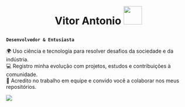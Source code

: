 # <p align="center">Vitor Antonio <img src="https://media.tenor.com/oqXocliEYAMAAAAj/hello-yellow.gif" width="50px"></p>

**``Desenvolvedor & Entusiasta``**

🌍 Uso ciência e tecnologia para resolver desafios da sociedade e da indústria.<br>
💻 Registro minha evolução com projetos, estudos e contribuições à comunidade.<br>
🤝 Acredito no trabalho em equipe e convido você a colaborar nos meus repositórios.<br>

<p align="left">
  <a href="https://www.twitch.tv/canaluou">
    <img src="https://custom-icon-badges.demolab.com/twitch//Followers-Use%20Template-teal?style=for-the-badge&logo=repo-template&logoColor=white">
  </a>
</p>


[twitch]: https://twitch.tv/canaluou

